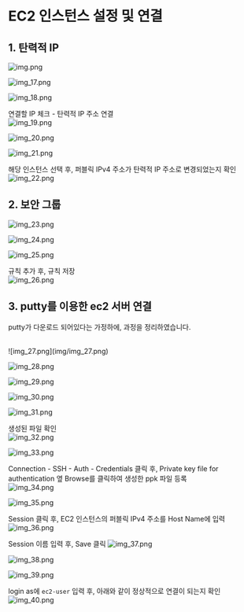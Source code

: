 # EC2 인스턴스 설정 및 연결

## 1. 탄력적 IP
![img.png](img/img.png)

![img_17.png](img/img_17.png)

![img_18.png](img/img_18.png)

연결할 IP 체크 - 탄력적 IP 주소 연결
<br>
![img_19.png](img/img_19.png)

![img_20.png](img/img_20.png)

![img_21.png](img/img_21.png)

해당 인스턴스 선택 후, 퍼블릭 IPv4 주소가 탄력적 IP 주소로 변경되었는지 확인
<br>
![img_22.png](img/img_22.png)

## 2. 보안 그룹
![img_23.png](img/img_23.png)

![img_24.png](img/img_24.png)

![img_25.png](img/img_25.png)

규칙 추가 후, 규칙 저장
<br>
![img_26.png](img/img_26.png)

## 3. putty를 이용한 ec2 서버 연결
putty가 다운로드 되어있다는 가정하에, 과정을 정리하였습니다.

<br>
![img_27.png](img/img_27.png)

![img_28.png](img/img_28.png)

![img_29.png](img/img_29.png)

![img_30.png](img/img_30.png)

![img_31.png](img/img_31.png)

생성된 파일 확인
<br>
![img_32.png](img/img_32.png)

![img_33.png](img/img_33.png)

Connection - SSH - Auth - Credentials 클릭 후, Private key file for authentication 옆 Browse를 클릭하여 생성한 ppk 파일 등록
<br>
![img_34.png](img/img_34.png)

![img_35.png](img/img_35.png)

Session 클릭 후, EC2 인스턴스의 퍼블릭 IPv4 주소를 Host Name에 입력
<br>
![img_36.png](img/img_36.png)

Session 이름 입력 후, Save 클릭
![img_37.png](img/img_37.png)

![img_38.png](img/img_38.png)

![img_39.png](img/img_39.png)

login as에 `ec2-user` 입력 후, 아래와 같이 정상적으로 연결이 되는지 확인
<br>
![img_40.png](img/img_40.png)